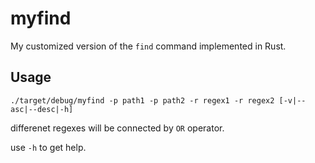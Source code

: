 # myfind

My customized version of the `find` command implemented in Rust.

## Usage

```
./target/debug/myfind -p path1 -p path2 -r regex1 -r regex2 [-v|--asc|--desc|-h]
```

differenet regexes will be connected by `OR` operator.

use `-h` to get help.